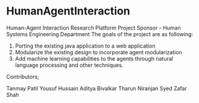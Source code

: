 # HumanAgentInteraction
Human-Agent Interaction Research Platform  Project Sponsor - Human Systems Engineering Department
The goals of the project are as following: 
1. Porting the existing java application to a web application 
2. Modularize the existing design to incorporate agent modularization 
3. Add machine learning capabilities to the agents through natural language processing and other techniques.


Contributors;

Tanmay Patil
Yousuf Hussain
Aditya Bivalkar
Tharun Niranjan
Syed Zafar Shah